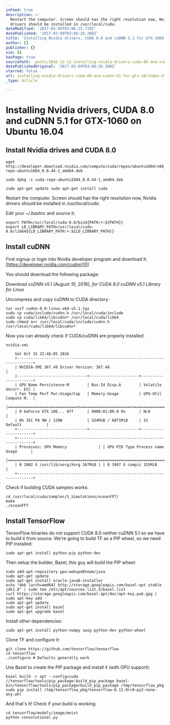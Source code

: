 ```yaml
---
inFeed: true
description: >-
  Restart the computer. Screen should has the right resolution now, Nvidia
  drivers should be installed in /usr/local/cuda.
dateModified: '2017-03-09T03:06:25.719Z'
datePublished: '2017-03-09T03:06:26.388Z'
title: 'Installing Nvidia drivers, CUDA 8.0 and cuDNN 5.1 for GTX-1060 on Ubuntu 16.04'
author: []
publisher: {}
via: {}
hasPage: true
sourcePath: _posts/2016-12-12-installing-nvidia-drivers-cuda-80-and-cudnn-51-for-gtx-10.md
datePublishedOriginal: '2017-03-09T03:06:26.388Z'
starred: false
url: installing-nvidia-drivers-cuda-80-and-cudnn-51-for-gtx-10/index.html
_type: Article

---
```

# Installing Nvidia drivers, CUDA 8.0 and cuDNN 5.1 for GTX-1060 on Ubuntu 16.04

## Install Nvidia drives and CUDA 8.0

    wget http://developer.download.nvidia.com/compute/cuda/repos/ubuntu1604/x86_64/cuda-repo-ubuntu1604_8.0.44-1_amd64.deb
    
    sudo dpkg -i cuda-repo-ubuntu1604_8.0.44-1_amd64.deb
    
    sudo apt-get update sudo apt-get install cuda

Restart the computer. Screen should has the right resolution now, Nvidia drivers should be installed in _/usr/local/cuda_.

Edit your _~/.bashrc_ and source it:

    export PATH=/usr/local/cuda-8.0/bin${PATH:+:${PATH}}
    export LD_LIBRARY_PATH=/usr/local/cuda-8.0/lib64${LD_LIBRARY_PATH:+:${LD_LIBRARY_PATH}}

## Install cuDNN

First signup or login into Nvidia developer program and download it: [https://developer.nvidia.com/cudnn][0]

You should download the following package:

_Download cuDNN v5.1 (August 10, 2016), for CUDA 8.0 cuDNN v5.1 Library for Linux_

Uncompress and copy cuDNN to CUDA directory:

    tar xvzf cudnn-8.0-linux-x64-v5.1.tgz
    sudo cp cuda/include/cudnn.h /usr/local/cuda/include
    sudo cp cuda/lib64/libcudnn* /usr/local/cuda/lib64
    sudo chmod a+r /usr/local/cuda/include/cudnn.h /usr/local/cuda/lib64/libcudnn*

Now you can already check if CUDA/cuDNN are properly installed:

    nvidia-smi
    
        Sat Oct 15 22:46:05 2016 
        +-----------------------------------------------------------------------------+
        | NVIDIA-SMI 367.48 Driver Version: 367.48                                    | 
        |-------------------------------+----------------------+----------------------+ 
        | GPU Name Persistence-M        | Bus-Id Disp.A        | Volatile Uncorr. ECC | 
        | Fan Temp Perf Pwr:Usage/Cap   | Memory-Usage         | GPU-Util Compute M.  | 
        |===============================+======================+======================| 
        | 0 GeForce GTX 106... Off      | 0000:01:00.0 On      | N/A                  |
        | 0% 35C P8 9W / 120W           | 324MiB / 6071MiB     | 1% Default           | 
        +-------------------------------+----------------------+----------------------+ 
        +-----------------------------------------------------------------------------+ 
        | Processes: GPU Memory              | | GPU PID Type Process name Usage      | 
        |=============================================================================| 
        | 0 2802 G /usr/lib/xorg/Xorg 167MiB | | 0 3497 G compiz 155MiB               | 
        +-----------------------------------------------------------------------------+

Check if building CUDA samples works:

    cd /usr/local/cuda/samples/5_Simulations/oceanFFT/
    make
    ./oceanFFT

## Install TensorFlow

TensorFlow binaries do not support CUDA 8.0 neither cuDNN 5.1 so we have to build it from source. We're going to build TF as a PIP wheel, so we need PIP installed:

    sudo apt-get install python-pip python-dev

Then setup the builder, Bazel, this guy will build the PIP wheel:

    sudo add-apt-repository ppa:webupd8team/java
    sudo apt-get update
    sudo apt-get install oracle-java8-installer
    echo "deb [arch=amd64] http://storage.googleapis.com/bazel-apt stable jdk1.8" | sudo tee /etc/apt/sources.list.d/bazel.list
    curl https://storage.googleapis.com/bazel-apt/doc/apt-key.pub.gpg | sudo apt-key add -
    sudo apt-get update
    sudo apt-get install bazel
    sudo apt-get upgrade bazel

Install other dependencies:

    sudo apt-get install python-numpy swig python-dev python-wheel

Clone TF and configure it:

    git clone https://github.com/tensorflow/tensorflow
    cd tensorflow
    ./configure # Defaults generally work

Use Bazel to create the PIP package and install it (with GPU support):

    bazel build -c opt --config=cuda //tensorflow/tools/pip_package:build_pip_package bazel-bin/tensorflow/tools/pip_package/build_pip_package /tmp/tensorflow_pkg
    sudo pip install /tmp/tensorflow_pkg/tensorflow-0.11.0rc0-py2-none-any.whl

And that's it! Check if your build is working:

    cd tensorflow/models/image/mnist
    python convolutional.py



[0]: https://developer.nvidia.com/cudnn